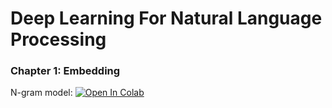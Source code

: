 # Deep Learning For Natural Language Processing 

### Chapter 1: Embedding

N-gram model: <a target="_blank" href="https://colab.research.google.com/github/yundddd/nlp/blob/main/chapter-1-embedding/n_gram.ipynb">
  <img src="https://colab.research.google.com/assets/colab-badge.svg" alt="Open In Colab"/>
</a>